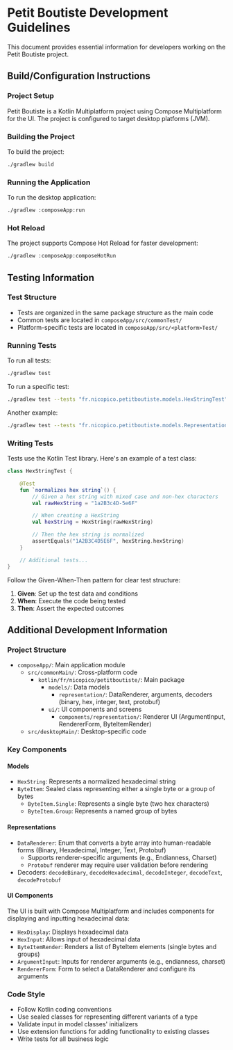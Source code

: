 # Petit Boutiste Development Guidelines

This document provides essential information for developers working on the Petit Boutiste project.

## Build/Configuration Instructions

### Project Setup

Petit Boutiste is a Kotlin Multiplatform project using Compose Multiplatform for the UI. The project is configured to target desktop platforms (JVM).

### Building the Project

To build the project:

```bash
./gradlew build
```

### Running the Application

To run the desktop application:

```bash
./gradlew :composeApp:run
```

### Hot Reload

The project supports Compose Hot Reload for faster development:

```bash
./gradlew :composeApp:composeHotRun
```

## Testing Information

### Test Structure

- Tests are organized in the same package structure as the main code
- Common tests are located in `composeApp/src/commonTest/`
- Platform-specific tests are located in `composeApp/src/<platform>Test/`

### Running Tests

To run all tests:

```bash
./gradlew test
```

To run a specific test:

```bash
./gradlew test --tests "fr.nicopico.petitboutiste.models.HexStringTest"
```

Another example:

```bash
./gradlew test --tests "fr.nicopico.petitboutiste.models.RepresentationTest"
```

### Writing Tests

Tests use the Kotlin Test library. Here's an example of a test class:

```kotlin
class HexStringTest {

    @Test
    fun `normalizes hex string`() {
        // Given a hex string with mixed case and non-hex characters
        val rawHexString = "1a2B3c4D-5e6F"

        // When creating a HexString
        val hexString = HexString(rawHexString)

        // Then the hex string is normalized
        assertEquals("1A2B3C4D5E6F", hexString.hexString)
    }

    // Additional tests...
}
```

Follow the Given-When-Then pattern for clear test structure:
1. **Given**: Set up the test data and conditions
2. **When**: Execute the code being tested
3. **Then**: Assert the expected outcomes

## Additional Development Information

### Project Structure

- `composeApp/`: Main application module
  - `src/commonMain/`: Cross-platform code
    - `kotlin/fr/nicopico/petitboutiste/`: Main package
      - `models/`: Data models
        - `representation/`: DataRenderer, arguments, decoders (binary, hex, integer, text, protobuf)
      - `ui/`: UI components and screens
        - `components/representation/`: Renderer UI (ArgumentInput, RendererForm, ByteItemRender)
  - `src/desktopMain/`: Desktop-specific code

### Key Components

#### Models

- `HexString`: Represents a normalized hexadecimal string
- `ByteItem`: Sealed class representing either a single byte or a group of bytes
  - `ByteItem.Single`: Represents a single byte (two hex characters)
  - `ByteItem.Group`: Represents a named group of bytes

#### Representations

- `DataRenderer`: Enum that converts a byte array into human-readable forms (Binary, Hexadecimal, Integer, Text, Protobuf)
  - Supports renderer-specific arguments (e.g., Endianness, Charset)
  - `Protobuf` renderer may require user validation before rendering
- Decoders: `decodeBinary`, `decodeHexadecimal`, `decodeInteger`, `decodeText`, `decodeProtobuf`

#### UI Components

The UI is built with Compose Multiplatform and includes components for displaying and inputting hexadecimal data:

- `HexDisplay`: Displays hexadecimal data
- `HexInput`: Allows input of hexadecimal data
- `ByteItemRender`: Renders a list of ByteItem elements (single bytes and groups)
- `ArgumentInput`: Inputs for renderer arguments (e.g., endianness, charset)
- `RendererForm`: Form to select a DataRenderer and configure its arguments

### Code Style

- Follow Kotlin coding conventions
- Use sealed classes for representing different variants of a type
- Validate input in model classes' initializers
- Use extension functions for adding functionality to existing classes
- Write tests for all business logic
